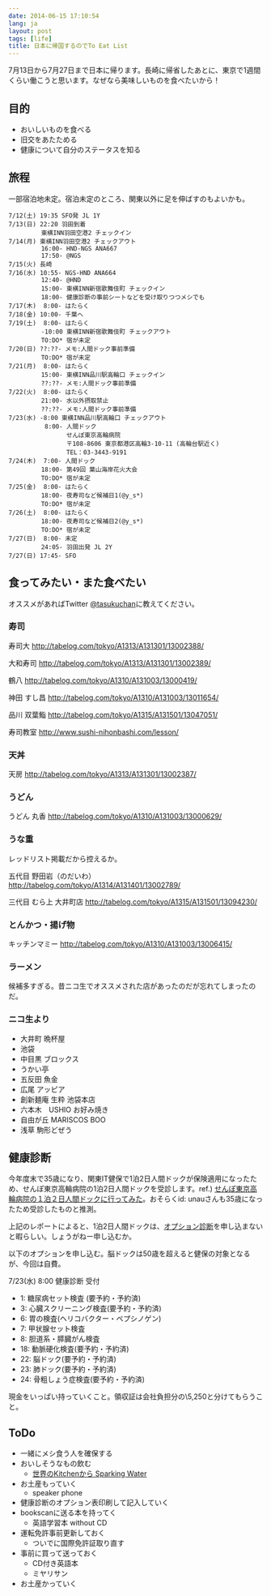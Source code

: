 ```yaml
---
date: 2014-06-15 17:10:54
lang: ja
layout: post
tags: [life]
title: 日本に帰国するのでTo Eat List
---
```

7月13日から7月27日まで日本に帰ります。長崎に帰省したあとに、東京で1週間くらい働こうと思います。なぜなら美味しいものを食べたいから！

## 目的

- おいしいものを食べる
- 旧交をあたためる
- 健康について自分のステータスを知る

## 旅程

一部宿泊地未定。宿泊未定のところ、関東以外に足を伸ばすのもよいかも。

```
7/12(土) 19:35 SFO発 JL 1Y
7/13(日) 22:20 羽田到着
         東横INN羽田空港2 チェックイン
7/14(月) 東横INN羽田空港2 チェックアウト
         16:00- HND-NGS ANA667
         17:50- @NGS
7/15(火) 長崎
7/16(水) 10:55- NGS-HND ANA664
         12:40- @HND
         15:00- 東横INN新宿歌舞伎町 チェックイン
         18:00- 健康診断の事前シートなどを受け取りつつメシでも
7/17(木)  8:00- はたらく
7/18(金) 10:00- 千葉へ
7/19(土)  8:00- はたらく
         -10:00 東横INN新宿歌舞伎町 チェックアウト
         TO:DO* 宿が未定
7/20(日) ??:??- メモ:人間ドック事前準備
         TO:DO* 宿が未定
7/21(月)  8:00- はたらく
         15:00- 東横INN品川駅高輪口 チェックイン
         ??:??- メモ:人間ドック事前準備
7/22(火)  8:00- はたらく
         21:00- 水以外摂取禁止
         ??:??- メモ:人間ドック事前準備
7/23(水) -8:00 東横INN品川駅高輪口 チェックアウト
          8:00- 人間ドック
                せんぽ東京高輪病院
                〒108-8606 東京都港区高輪3-10-11 (高輪台駅近く)
                TEL：03-3443-9191
7/24(木)  7:00- 人間ドック
         18:00- 第49回 葉山海岸花火大会
         TO:DO* 宿が未定
7/25(金)  8:00- はたらく
         18:00- 夜寿司など候補日1(@y_s*)
         TO:DO* 宿が未定
7/26(土)  8:00- はたらく
         18:00- 夜寿司など候補日2(@y_s*)
         TO:DO* 宿が未定
7/27(日)  8:00- 未定
         24:05- 羽田出発 JL 2Y
7/27(日) 17:45- SFO
```

## 食ってみたい・また食べたい

オススメがあればTwitter [@tasukuchan](https://twitter.com/tasukuchan/)に教えてください。

### 寿司

寿司大
http://tabelog.com/tokyo/A1313/A131301/13002388/

大和寿司
http://tabelog.com/tokyo/A1313/A131301/13002389/

鶴八
http://tabelog.com/tokyo/A1310/A131003/13000419/

神田 すし昌
http://tabelog.com/tokyo/A1310/A131003/13011654/

品川 双葉鮨
http://tabelog.com/tokyo/A1315/A131501/13047051/

寿司教室
http://www.sushi-nihonbashi.com/lesson/

### 天丼

天房
http://tabelog.com/tokyo/A1313/A131301/13002387/

### うどん

うどん 丸香
http://tabelog.com/tokyo/A1310/A131003/13000629/

### うな重

レッドリスト掲載だから控えるか。

五代目 野田岩（のだいわ）
http://tabelog.com/tokyo/A1314/A131401/13002789/

三代目 むら上 大井町店
http://tabelog.com/tokyo/A1315/A131501/13094230/

### とんかつ・揚げ物

キッチンマミー
http://tabelog.com/tokyo/A1310/A131003/13006415/

### ラーメン

候補多すぎる。昔ニコ生でオススメされた店があったのだが忘れてしまったのだ。

### ニコ生より

- 大井町 晩杯屋
- 池袋
- 中目黒 ブロックス
- うかい亭
- 五反田 魚金
- 広尾 アッピア
- 創新麺庵 生粋 池袋本店
- 六本木　USHIO お好み焼き
- 自由が丘 MARISCOS BOO
- 浅草 駒形どぜう

## 健康診断

今年度末で35歳になり、関東IT健保で1泊2日人間ドックが保険適用になったため、せんぽ東京高輪病院の1泊2日人間ドックを受診します。ref.) [せんぽ東京高輪病院の１泊２日人間ドックに行ってみた](http://d.hatena.ne.jp/unau/20080907/1220782724)。おそらくid: unauさんも35歳になったため受診したものと推測。

上記のレポートによると、1泊2日人間ドックは、[オプション診断](http://takanawa.jcho.go.jp/kenkan/%E3%82%AA%E3%83%97%E3%82%B7%E3%83%A7%E3%83%B3%E6%A4%9C%E6%9F%BB/)を申し込まないと暇らしい。しょうがねー申し込むか。

以下のオプションを申し込む。脳ドックは50歳を超えると健保の対象となるが、今回は自費。

7/23(水) 8:00 健康診断 受付

- 1: 糖尿病セット検査 (要予約・予約済)
- 3: 心臓スクリーニング検査(要予約・予約済)
- 6: 胃の検査(ヘリコバクター・ペプシノゲン)
- 7: 甲状腺セット検査
- 8: 胆道系・膵臓がん検査
- 18: 動脈硬化検査(要予約・予約済)
- 22: 脳ドック(要予約・予約済)
- 23: 肺ドック(要予約・予約済)
- 24: 骨粗しょう症検査(要予約・予約済)

現金をいっぱい持っていくこと。領収証は会社負担分の\5,250と分けてもらうこと。

## ToDo

- 一緒にメシ食う人を確保する
- おいしそうなもの飲む
  - [世界のKitchenから Sparking Water](http://www.kirin.co.jp/products/softdrink/kitchen/pc/product/product_detail25.html)
- お土産もっていく
  - speaker phone
- 健康診断のオプション表印刷して記入していく
- bookscanに送る本を持ってく
  - 英語学習本 without CD
- 運転免許事前更新しておく
  - ついでに国際免許証取り直す
- 事前に買って送っておく
  - CD付き英語本
  - ミヤリサン
- お土産かっていく
